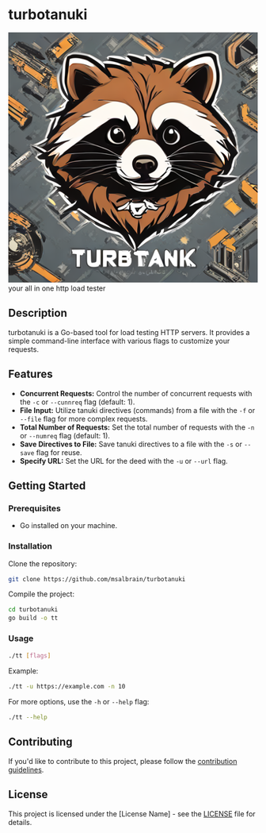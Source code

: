 # turbotanuki
![Project Logo](logo.png)
your all in one http load tester






## Description

turbotanuki is a Go-based tool for load testing HTTP servers. It provides a simple command-line interface with various flags to customize your requests.

## Features

- **Concurrent Requests:** Control the number of concurrent requests with the `-c` or `--cunnreq` flag (default: 1).
- **File Input:** Utilize tanuki directives (commands) from a file with the `-f` or `--file` flag for more complex requests.
- **Total Number of Requests:** Set the total number of requests with the `-n` or `--numreq` flag (default: 1).
- **Save Directives to File:** Save tanuki directives to a file with the `-s` or `--save` flag for reuse.
- **Specify URL:** Set the URL for the deed with the `-u` or `--url` flag.

## Getting Started

### Prerequisites

- Go installed on your machine.

### Installation

Clone the repository:

```bash
git clone https://github.com/msalbrain/turbotanuki
```

Compile the project:

```bash
cd turbotanuki
go build -o tt
```

### Usage

```bash
./tt [flags]
```

Example:

```bash
./tt -u https://example.com -n 10
```

For more options, use the `-h` or `--help` flag:

```bash
./tt --help
```

## Contributing

If you'd like to contribute to this project, please follow the [contribution guidelines](CONTRIBUTING.md).

## License

This project is licensed under the [License Name] - see the [LICENSE](LICENSE) file for details.

